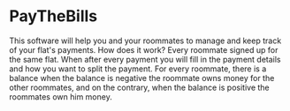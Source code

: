 # PayTheBills
This software will help you and your roommates to manage and keep track of your flat's payments.
How does it work?
Every roommate signed up for the same flat.
When after every payment you will fill in the payment details and how you want to split the payment.
For every roommate, there is a balance when the balance is negative the roommate owns money for the other roommates, and on the contrary,
 when the balance is positive the roommates own him money.
